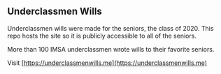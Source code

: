 ## Underclassmen Wills
Underclassmen wills were made for the seniors, the class of 2020. This repo hosts the site so it is publicly accessible to all of the seniors.

More than 100 IMSA underclassmen wrote wills to their favorite seniors.

Visit [https://underclassmenwills.me](https://underclassmenwills.me)
